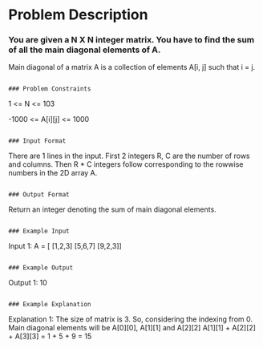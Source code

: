 # Problem Description

### You are given a N X N integer matrix. You have to find the sum of all the main diagonal elements of A.

Main diagonal of a matrix A is a collection of elements A[i, j] such that i = j.

```

### Problem Constraints

```

1 <= N <= 103

-1000 <= A[i][j] <= 1000

```

### Input Format

```

There are 1 lines in the input. First 2 integers R, C are the number of rows and columns. Then R \* C integers follow corresponding to the rowwise numbers in the 2D array A.

```

### Output Format

```

Return an integer denoting the sum of main diagonal elements.

```

### Example Input

```

Input 1:
A = [
[1,2,3]
[5,6,7]
[9,2,3]]

```

### Example Output

```

Output 1: 10

```

### Example Explanation

```

Explanation 1:
The size of matrix is 3.
So, considering the indexing from 0.
Main diagonal elements will be A[0][0], A[1][1] and A[2][2]
A[1][1] + A[2][2] + A[3][3] = 1 + 5 + 9 = 15

```

```
